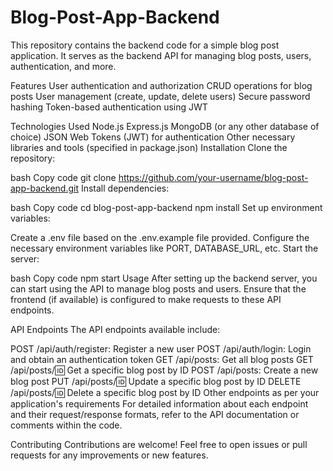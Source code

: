 # Blog-Post-App-Backend

This repository contains the backend code for a simple blog post application. It serves as the backend API for managing blog posts, users, authentication, and more.


Features
User authentication and authorization
CRUD operations for blog posts
User management (create, update, delete users)
Secure password hashing
Token-based authentication using JWT

Technologies Used
Node.js
Express.js
MongoDB (or any other database of choice)
JSON Web Tokens (JWT) for authentication
Other necessary libraries and tools (specified in package.json)
Installation
Clone the repository:

bash
Copy code
git clone https://github.com/your-username/blog-post-app-backend.git
Install dependencies:

bash
Copy code
cd blog-post-app-backend
npm install
Set up environment variables:

Create a .env file based on the .env.example file provided.
Configure the necessary environment variables like PORT, DATABASE_URL, etc.
Start the server:

bash
Copy code
npm start
Usage
After setting up the backend server, you can start using the API to manage blog posts and users. Ensure that the frontend (if available) is configured to make requests to these API endpoints.

API Endpoints
The API endpoints available include:

POST /api/auth/register: Register a new user
POST /api/auth/login: Login and obtain an authentication token
GET /api/posts: Get all blog posts
GET /api/posts/:id: Get a specific blog post by ID
POST /api/posts: Create a new blog post
PUT /api/posts/:id: Update a specific blog post by ID
DELETE /api/posts/:id: Delete a specific blog post by ID
Other endpoints as per your application's requirements
For detailed information about each endpoint and their request/response formats, refer to the API documentation or comments within the code.

Contributing
Contributions are welcome! Feel free to open issues or pull requests for any improvements or new features.
